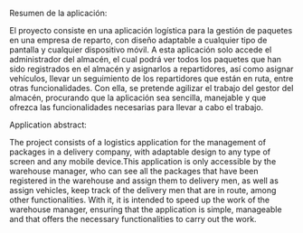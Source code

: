 Resumen de la aplicación:

El proyecto consiste en una aplicación logística para la gestión de  paquetes en una empresa de reparto, con diseño adaptable a cualquier tipo de pantalla y cualquier dispositivo móvil. A esta aplicación solo accede el administrador del almacén, el cual podrá ver todos los paquetes que han sido registrados en el almacén y asignarlos a repartidores, así como asignar vehículos, llevar un seguimiento de los repartidores que están en ruta, entre otras funcionalidades. Con ella, se pretende agilizar el trabajo del gestor del almacén, procurando que la aplicación sea sencilla, manejable y que ofrezca las funcionalidades necesarias para llevar a cabo el trabajo.

Application abstract:

The project consists of a logistics application for the management of packages in a delivery company, with adaptable design  to any type of screen and any mobile device.This application is only accessible by the warehouse manager, who can see all the packages that have been registered in the warehouse and assign them to delivery men, as well as assign vehicles, keep track of the delivery men that are in route, among other functionalities. With it, it is intended to speed up the work of the warehouse manager, ensuring that the application is simple, manageable and that offers the necessary functionalities to carry out the work.
